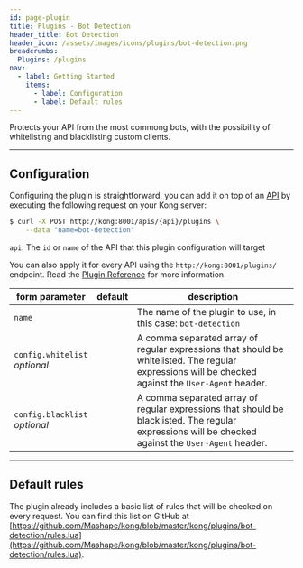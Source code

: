 ```yaml
---
id: page-plugin
title: Plugins - Bot Detection
header_title: Bot Detection
header_icon: /assets/images/icons/plugins/bot-detection.png
breadcrumbs:
  Plugins: /plugins
nav:
  - label: Getting Started
    items:
      - label: Configuration
      - label: Default rules
---
```


Protects your API from the most commong bots, with the possibility of whitelisting and blacklisting custom clients.

----

## Configuration

Configuring the plugin is straightforward, you can add it on top of an [API][api-object] by executing the following request on your Kong server:

```bash
$ curl -X POST http://kong:8001/apis/{api}/plugins \
    --data "name=bot-detection"
```

`api`: The `id` or `name` of the API that this plugin configuration will target

You can also apply it for every API using the `http://kong:8001/plugins/` endpoint. Read the [Plugin Reference](/docs/latest/admin-api/#add-plugin) for more information.

form parameter                    | default   | description
---                               |---        | ---
`name`                            |           | The name of the plugin to use, in this case: `bot-detection`
`config.whitelist`<br>*optional*  |           | A comma separated array of regular expressions that should be whitelisted. The regular expressions will be checked against the `User-Agent` header.
`config.blacklist`<br>*optional*  |           | A comma separated array of regular expressions that should be blacklisted. The regular expressions will be checked against the `User-Agent` header.

----

## Default rules

The plugin already includes a basic list of rules that will be checked on every request. You can find this list on GitHub at [https://github.com/Mashape/kong/blob/master/kong/plugins/bot-detection/rules.lua](https://github.com/Mashape/kong/blob/master/kong/plugins/bot-detection/rules.lua).

[api-object]: /docs/latest/admin-api/#api-object
[configuration]: /docs/latest/configuration
[consumer-object]: /docs/latest/admin-api/#consumer-object
[faq-authentication]: /about/faq/#how-can-i-add-an-authentication-layer-on-a-microservice/api?
